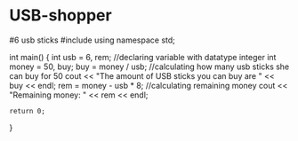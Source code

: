 # USB-shopper
#6 usb sticks
#include <iostream>
using namespace std;

int main()
{
    int usb = 6, rem; //declaring variable with datatype integer
    int money = 50, buy;
    buy = money / usb; //calculating how many usb sticks she can buy for 50
    cout << "The amount of USB sticks you can buy are " << buy << endl;
    rem = money - usb * 8;  //calculating remaining money
    cout << "Remaining money: " << rem << endl;

    return 0;
}
